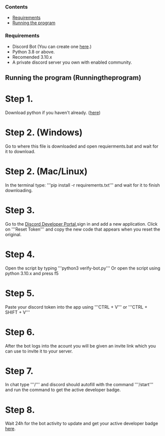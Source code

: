 ### Contents
- [Requirements](Requirements)
- [Running the program](Runningtheprogram)

### Requirements
- Discord Bot (You can create one [here](https://discord.com/developers/applications).)
- Python 3.8 or above.
-   Recomended 3.10.x
- A private discord server you own with enabled community.

## Running the program (Runningtheprogram)
# Step 1.
Download python if you haven't already. ([here](https://www.python.org)) 

# Step 2. (Windows)
Go to where this file is downloaded and open requierments.bat and wait for it to download.

# Step 2. (Mac/Linux)
In the terminal type: 
'''pip install -r requirements.txt'''
and wait for it to finish downloading.

# Step 3.
Go to the [Discord Developer Portal](https://discord.com/developers/applications),sign in and add a new application.
Click on '''Reset Token''' and copy the new code that appears when you reset the original.

# Step 4. 
Open the script by typing '''python3 verify-bot.py'''
Or open the script using python 3.10.x and press f5

# Step 5.
Paste your discord token into the app using '''CTRL + V''' or '''CTRL + SHIFT + V'''

# Step 6.
After the bot logs into the acount you will be given an invite link which you can use to invite it to your server.

# Step 7.
In chat type '''/''' and discord should autofill with the command '''/start''' and run the command to get the active developer badge.

# Step 8.
Wait 24h for the bot activity to update and get your active developer badge [here](https://discord.com/developers/active-developer).
